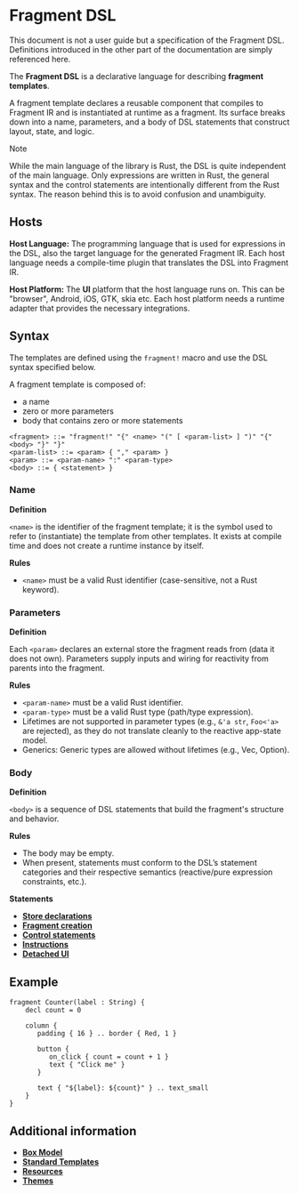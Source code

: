 # Fragment DSL

This document is not a user guide but a specification of the Fragment DSL. Definitions
introduced in the other part of the documentation are simply referenced here.

The **Fragment DSL** is a declarative language for describing **fragment templates**.

A fragment template declares a reusable component that compiles to Fragment IR and 
is instantiated at runtime as a fragment. Its surface breaks down into a name, parameters, 
and a body of DSL statements that construct layout, state, and logic.

> [!NOTE] 
>
> While the main language of the library is Rust, the DSL is quite independent of the
> main language. Only expressions are written in Rust, the general syntax and the 
> control statements are intentionally different from the Rust syntax. The reason
> behind this is to avoid confusion and unambiguity.
>

## Hosts

**Host Language:** The programming language that is used for expressions in the DSL, also the
target language for the generated Fragment IR. Each host language needs a compile-time plugin
that translates the DSL into Fragment IR.

**Host Platform:** The **UI** platform that the host language runs on. This can be "browser",
Android, iOS, GTK, skia etc. Each host platform needs a runtime adapter that provides
the necessary integrations.

## Syntax

The templates are defined using the `fragment!` macro and use the DSL syntax specified below.

A fragment template is composed of:

- a name
- zero or more parameters
- body that contains zero or more statements

```text
<fragment> ::= "fragment!" "{" <name> "(" [ <param-list> ] ")" "{" <body> "}" "}"
<param-list> ::= <param> { "," <param> } 
<param> ::= <param-name> ":" <param-type>
<body> ::= { <statement> }
```

### Name

**Definition** 

`<name>` is the identifier of the fragment template; it is the symbol used to refer
to (instantiate) the template from other templates. It exists at compile time and does not create
a runtime instance by itself.

**Rules**

- `<name>` must be a valid Rust identifier (case-sensitive, not a Rust keyword).

### Parameters

**Definition** 

Each `<param>` declares an external store the fragment reads from (data it does not own).
Parameters supply inputs and wiring for reactivity from parents into the fragment.

**Rules**

- `<param-name>` must be a valid Rust identifier.
- `<param-type>` must be a valid Rust type (path/type expression).
- Lifetimes are not supported in parameter types (e.g., `&'a str`, `Foo<'a>` are rejected), as 
  they do not translate cleanly to the reactive app-state model.
- Generics: Generic types are allowed without lifetimes (e.g., Vec<String>, Option<u32>).

### Body

**Definition**

`<body>` is a sequence of DSL statements that build the fragment's structure and behavior. 

**Rules**

- The body may be empty.
- When present, statements must conform to the DSL’s statement categories and their respective semantics (reactive/pure expression constraints, etc.).

**Statements**

- [**Store declarations**](10_store_declarations.md)
- [**Fragment creation**](20_fragment_creation.md)
- [**Control statements**](30_control_statements.md)
- [**Instructions**](40_instructions.md)
- [**Detached UI**](50_detached_ui.md)

## Example

```frel
fragment Counter(label : String) {
    decl count = 0

    column {
       padding { 16 } .. border { Red, 1 }
       
       button {
          on_click { count = count + 1 }
          text { "Click me" }
       }
 
       text { "${label}: ${count}" } .. text_small
    }
}
```

## Additional information

- [**Box Model**](box_model.md)
- [**Standard Templates**](standard_templates.md)
- [**Resources**](60_resources.md)
- [**Themes**](70_themes.md)
